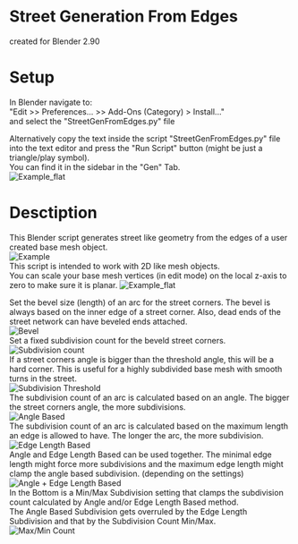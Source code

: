 # Street Generation From Edges
created for Blender 2.90  

# Setup
In Blender navigate to:  
"Edit >> Preferences... >> Add-Ons (Category) > Install..."  
and select the "StreetGenFromEdges.py" file  

Alternatively copy the text inside the script "StreetGenFromEdges.py" file into the text editor and press the "Run Script" button (might be just a triangle/play symbol).  
You can find it in the sidebar in the "Gen" Tab.  
![Example_flat](./images/Sidebar.png)  

# Desctiption
This Blender script generates street like geometry from the edges of a user created base mesh object.  
![Example](./images/Example.png)  
This script is intended to work with 2D like mesh objects.  
You can scale your base mesh vertices (in edit mode) on the local z-axis to zero to make sure it is planar.
![Example_flat](./images/Example_flat.png)

Set the bevel size (length) of an arc for the street corners. The bevel is always based on the inner edge of a street corner. Also, dead ends of the street network can have beveled ends attached.  
![Bevel](./images/Interface_01.png)  
Set a fixed subdivision count for the beveld street corners.  
![Subdivision count](./images/Interface_02.png)  
If a street corners angle is bigger than the threshold angle, this will be a hard corner. This is useful for a highly subdivided base mesh with smooth turns in the street.  
![Subdivision Threshold](./images/Interface_03.png)  
The subdivision count of an arc is calculated based on an angle. The bigger the street corners angle, the more subdivisions.  
![Angle Based](./images/Interface_04.png)  
The subdivision count of an arc is calculated based on the maximum length an edge is allowed to have. The longer the arc, the more subdivision.  
![Edge Length Based](./images/Interface_05.png)  
Angle and Edge Length Based can be used together. The minimal edge length might force more subdivisions and the maximum edge length might clamp the angle based subdivision. (depending on the settings)  
![Angle + Edge Length Based](./images/Interface_06.png)  
In the Bottom is a Min/Max Subdivision setting that clamps the subdivision count calculated by Angle and/or Edge Length Based method.  
The Angle Based Subdivision gets overruled by the Edge Length Subdivision and that by the Subdivision Count Min/Max.  
![Max/Min Count](./images/Interface_07.png)  
